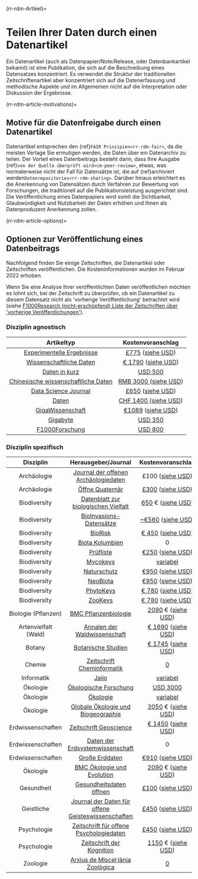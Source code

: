 (rr-rdm-Artikel)=
# Teilen Ihrer Daten durch einen Datenartikel

Ein Datenartikel (auch als Datenpapier/Note/Release, oder Datenbankartikel bekannt) ist eine Publikation, die sich auf die Beschreibung eines Datensatzes konzentriert. Es verwendet die Struktur der traditionellen Zeitschriftenartikel aber konzentriert sich auf die Datenerfassung und methodische Aspekte und im Allgemeinen nicht auf die Interpretation oder Diskussion der Ergebnisse.

(rr-rdm-article-motivations)=
## Motive für die Datenfreigabe durch einen Datenartikel

Datenartikel entsprechen den {ref}`FAIR Prinzipien<rr-rdm-fair>`, da die meisten Verlage Sie ermutigen werden, die Daten über ein Datenarchiv zu teilen. Der Vorteil eines Datenbeitrags besteht darin, dass Ihre Ausgabe {ref}`von der Quelle überprüft wird<cm-peer-review>`, etwas, was normalerweise nicht der Fall für Datensätze ist, die auf {ref}archiviert werden`Datenrepositories<rr-rdm-sharing>`. Darüber hinaus erleichtert es die Anerkennung von Datensätzen durch Verfahren zur Bewertung von Forschungen, die traditionell auf die Publikationsleistung ausgerichtet sind. Die Veröffentlichung eines Datenpapiers wird somit die Sichtbarkeit, Glaubwürdigkeit und Nutzbarkeit der Daten erhöhen und Ihnen als Datenproduzent Anerkennung zollen.


(rr-rdm-article-options)=
## Optionen zur Veröffentlichung eines Datenbeitrags

Nachfolgend finden Sie einige Zeitschriften, die Datenartikel oder Zeitschriften veröffentlichen. Die Kosteninformationen wurden im Februar 2022 erhoben.

Wenn Sie eine Analyse Ihrer veröffentlichten Daten veröffentlichen möchten es lohnt sich, bei der Zeitschrift zu überprüfen, ob ein Datenartikel zu diesem Datensatz nicht als 'vorherige Veröffentlichung' betrachtet wird (siehe [F1000Research (nicht-erschöpfend) Liste der Zeitschriften über 'vorherige Veröffentlichungen'](https://f1000research.com/data-policies)).


### Disziplin agnostisch

|                                        Artikeltyp                                         |                                                                                                     Kostenvoranschlag                                                                                                      |
|:-----------------------------------------------------------------------------------------:|:--------------------------------------------------------------------------------------------------------------------------------------------------------------------------------------------------------------------------:|
| [Experimentelle Ergebnisse](https://www.cambridge.org/core/journals/experimental-results) | [£775](https://www.cambridge.org/core/journals/experimental-results/information/instructions-for-authors#articleprocessingcharges) ([siehe USD](https://www.xe.com/currencyconverter/convert/?Amount=775&From=GBP&To=USD)) |
|                 [Wissenschaftliche Daten](https://www.nature.com/sdata/)                  |                                             [€ 1790](https://www.nature.com/sdata/oa) ([siehe USD](https://www.xe.com/currencyconverter/convert/?Amount=1790&From=EUR&To=USD))                                             |
|             [Daten in kurz](https://www.journals.elsevier.com/data-in-brief)              |                                                                              [USD&nbsp;500](https://www.journals.elsevier.com/data-in-brief)                                                                               |
|               [Chinesische wissenschaftliche Daten](http://www.csdata.org/)               |                                     [RMB&nbsp;3000 ](http://www.csdata.org/en/p/static/1329/) ([siehe USD](https://www.xe.com/currencyconverter/convert/?Amount=3000&From=CNY&To=USD))                                     |
|                  [Data Science Journal](https://datascience.codata.org/)                  |                                     [£650](https://datascience.codata.org/about/submissions/) ([siehe USD](https://www.xe.com/currencyconverter/convert/?Amount=650&From=GBP&To=USD))                                      |
|                        [Daten](https://www.mdpi.com/journal/data)                         |                                      [CHF&nbsp;1400 ](https://www.mdpi.com/journal/data/apc) ([siehe USD](https://www.xe.com/currencyconverter/convert/?Amount=1400&From=CHF&To=USD))                                      |
|                 [GigaWissenschaft](https://academic.oup.com/gigascience)                  |                     [€1089](https://academic.oup.com/gigascience/pages/charges_licensing_and_self_archiving) ([siehe USD](https://www.xe.com/currencyconverter/convert/?Amount=1089&From=EUR&To=USD))                      |
|              [Gigabyte](https://gigabytejournal.com/information-for-authors)              |                                                                 [USD&nbsp;350](https://gigabytejournal.com/open-access-and-apc#article-processing-charges)                                                                 |
|            [F1000Forschung](https://think.f1000research.com/about-data-notes/)            |                                                                      [USD&nbsp;800](https://f1000research.com/for-authors/article-processing-charges)                                                                      |


### Disziplin spezifisch
|      Disziplin       |                                                         Herausgeber/Journal                                                          |                                                                                                 Kostenvoranschlag                                                                                                  |
|:--------------------:|:------------------------------------------------------------------------------------------------------------------------------------:|:------------------------------------------------------------------------------------------------------------------------------------------------------------------------------------------------------------------:|
|     Archäologie      |                           [Journal der offenen Archäologiedaten](https://openarchaeologydata.metajnl.com/)                           |                                                            £100 ([siehe USD](https://www.xe.com/currencyconverter/convert/?Amount=100&From=GBP&To=USD))                                                            |
|     Archäologie      |                                       [Öffne Quaternär](https://www.openquaternary.com/about/)                                       |                                 [£300](https://www.openquaternary.com/about/submissions/) ([siehe USD](https://www.xe.com/currencyconverter/convert/?Amount=300&From=GBP&To=USD))                                  |
|     Biodiversity     |                                   [Datenblatt zur biologischen Vielfalt](https://bdj.pensoft.net/)                                   |                                     [650](https://bdj.pensoft.net/about#CoreCharges) € ([siehe USD](https://www.xe.com/currencyconverter/convert/?Amount=650&From=EUR&To=USD))                                     |
|     Biodiversity     |                            [BioInvasions-Datensätze](https://www.reabic.net/journals/bir/Submission.aspx)                            |                               [~€560](https://www.reabic.net/journals/bir/Submission.aspx)  ([siehe USD](https://www.xe.com/currencyconverter/convert/?Amount=560&From=EUR&To=USD))                                |
|     Biodiversity     |                                    [BioRisk](https://biorisk.pensoft.net/about#Author-Guidelines)                                    |                            [€ 450](https://biorisk.pensoft.net/about#ArticleProcessingCharges)  ([siehe USD](https://www.xe.com/currencyconverter/convert/?Amount=450&From=EUR&To=USD))                            |
|     Biodiversity     |                [Biota Kolumbien](http://revistas.humboldt.org.co/index.php/biota/about/submissions#authorGuidelines)                 |                                                                                                         0                                                                                                          |
|     Biodiversity     |                                 [Prüfliste](https://checklist.pensoft.net/about#Authors-Guidelines)                                  |                           [€250](https://checklist.pensoft.net/about#ArticleProcessingCharges)  ([siehe USD](https://www.xe.com/currencyconverter/convert/?Amount=250&From=EUR&To=USD))                            |
|     Biodiversity     |                                   [Mycokeys](https://mycokeys.pensoft.net/about#Author-Guidelines)                                   |                                                                     [variabel](https://mycokeys.pensoft.net/about#Article-Processing-Charges)                                                                      |
|     Biodiversity     |                            [Naturschutz](https://natureconservation.pensoft.net/about#Author-Guidelines)                             |                      [€950](https://natureconservation.pensoft.net/about#Article-Processing-Charges)  ([siehe USD](https://www.xe.com/currencyconverter/convert/?Amount=950&From=EUR&To=USD))                      |
|     Biodiversity     |                                              [NeoBiota](https://neobiota.pensoft.net/)                                               |                            [€950](https://neobiota.pensoft.net/about#ArticleProcessingCharges)  ([siehe USD](https://www.xe.com/currencyconverter/convert/?Amount=950&From=EUR&To=USD))                            |
|     Biodiversity     |                                  [PhytoKeys](https://phytokeys.pensoft.net/about#Author-Guidelines)                                  |                           [€ 780](https://phytokeys.pensoft.net/about#ArticleProcessingCharges)  ([siehe USD](https://www.xe.com/currencyconverter/convert/?Amount=780&From=EUR&To=USD))                           |
|     Biodiversity     |                                  [ZooKeys](https://zookeys.pensoft.net/about#SubmissionGuidelines)                                   |                            [€ 780](https://zookeys.pensoft.net/about#ArticleProcessingCharges)  ([siehe USD](https://www.xe.com/currencyconverter/convert/?Amount=780&From=EUR&To=USD))                            |
| Biologie (Pflanzen)  |   [BMC Pflanzenbiologie](https://bmcplantbiol.biomedcentral.com/submission-guidelines/preparing-your-manuscript/database-article)    |                                  [2090](https://bmcplantbiol.biomedcentral.com/about)  € ([siehe USD](https://www.xe.com/currencyconverter/convert/?Amount=2090&From=EUR&To=USD))                                  |
| Artenvielfalt (Wald) |    [Annalen der Waldwissenschaft](https://annforsci.biomedcentral.com/submission-guidelines/preparing-your-manuscript/data-paper)    |                   [€ 1690](https://annforsci.biomedcentral.com/submission-guidelines/fees-and-funding) ([siehe USD](https://www.xe.com/currencyconverter/convert/?Amount=1690&From=EUR&To=USD))                    |
|        Botany        | [Botanische Studien](https://as-botanicalstudies.springeropen.com/submission-guidelines/preparing-your-manuscript/database-article)  |                               [€ 1745](https://as-botanicalstudies.springeropen.com/about)  ([siehe USD](https://www.xe.com/currencyconverter/convert/?Amount=1745&From=EUR&To=USD))                               |
|        Chemie        |      [Zeitschrift Cheminformatik](https://jcheminf.biomedcentral.com/submission-guidelines/preparing-your-manuscript/data-note)      |                                                                                   [0](https://jcheminf.biomedcentral.com/about)                                                                                    |
|      Informatik      |                                               [Jaiio](https://www.sadio.org.ar/jaiio/)                                               |                                                                                 [variabel](https://50jaiio.sadio.org.ar/aranceles)                                                                                 |
|       Ökologie       |                                   [Ökologische Forschung](http://www.esj.ne.jp/er/datapaper.html)                                    |                                                       [USD&nbsp;3000](https://esj-journals.onlinelibrary.wiley.com/hub/journal/14401703/homepage/forauthors)                                                       |
|       Ökologie       |    [Ökologie](https://esajournals.onlinelibrary.wiley.com/hub/journal/19399170/resources/types-of-contributions-ecy#Data_Papers)     |                                                              [variabel](https://esajournals.onlinelibrary.wiley.com/hub/journal/19399170/open-access)                                                              |
|       Ökologie       |         [Globale Ökologie und Biogeographie](https://onlinelibrary.wiley.com/page/journal/14668238/homepage/forauthors.html)         | [3050](https://authorservices.wiley.com/author-resources/Journal-Authors/open-access/article-publication-charges.html)  € ([siehe USD](https://www.xe.com/currencyconverter/convert/?Amount=3050&From=EUR&To=USD)) |
|  Erdwissenschaften   |                [Zeitschrift Geoscience](https://rmets-onlinelibrary-wiley-com.tudelft.idm.oclc.org/journal/20496060)                 |             [€ 1450](https://rmets.onlinelibrary.wiley.com/hub/journal/20496060/article-publication-charge)  ([siehe USD](https://www.xe.com/currencyconverter/convert/?Amount=1450&From=EUR&To=USD))              |
|  Erdwissenschaften   |                            [Daten der Erdsystemwissenschaft](https://www.earth-system-science-data.net/)                             |                                                                                                         0                                                                                                          |
|  Erdwissenschaften   |              [Große Erddaten](https://www.tandfonline.com/action/authorSubmission?show=instructions&journalCode=tbed20)              |           [€910](https://www.tandfonline.com/action/authorSubmission?show=instructions&journalCode=tbed20&#apc)  ([siehe USD](https://www.xe.com/currencyconverter/convert/?Amount=910&From=EUR&To=USD))           |
|       Ökologie       | [BMC Ökologie und Evolution](https://bmcecolevol.biomedcentral.com/submission-guidelines/preparing-your-manuscript/database-article) |              [2090](https://preview-bmcecolevol.biomedcentral.com/submission-guidelines/fees-and-funding)  € ([siehe USD](https://www.xe.com/currencyconverter/convert/?Amount=2090&From=EUR&To=USD))              |
|      Gesundheit      |                           [Gesundheitsdaten öffnen](https://openhealthdata.metajnl.com/about/submissions/)                           |                               [£100](https://openhealthdata.metajnl.com/about/submissions/) ([siehe USD](https://www.xe.com/currencyconverter/convert/?Amount=100&From=GBP&To=USD))                                |
|      Geistliche      |           [Journal der Daten für offene Geisteswissenschaften](https://openhumanitiesdata.metajnl.com/about/submissions/)            |                             [£450](https://openhumanitiesdata.metajnl.com/about/submissions/) ([siehe USD](https://www.xe.com/currencyconverter/convert/?Amount=450&From=GBP&To=USD))                              |
|     Psychologie      |                 [Zeitschrift für offene Psychologiedaten](https://openpsychologydata.metajnl.com/about/submissions/)                 |                             [£450](https://openpsychologydata.metajnl.com/about/submissions/) ([siehe USD](https://www.xe.com/currencyconverter/convert/?Amount=450&From=GBP&To=USD))                              |
|     Psychologie      |                          [Zeitschrift der Kognition](https://www.journalofcognition.org/about/submissions/)                          |                             [1150](https://www.journalofcognition.org/about/submissions/)  € ([siehe USD](https://www.xe.com/currencyconverter/convert/?Amount=1150&From=EUR&To=USD))                              |
|       Zoologie       |               [Arxius de Miscel·lània Zoològica](http://amz.museucienciesjournals.cat/how-it-is-published/?lang=en)                |                                                                        [0](http://amz.museucienciesjournals.cat/editorial-policy/?lang=en)                                                                         |

